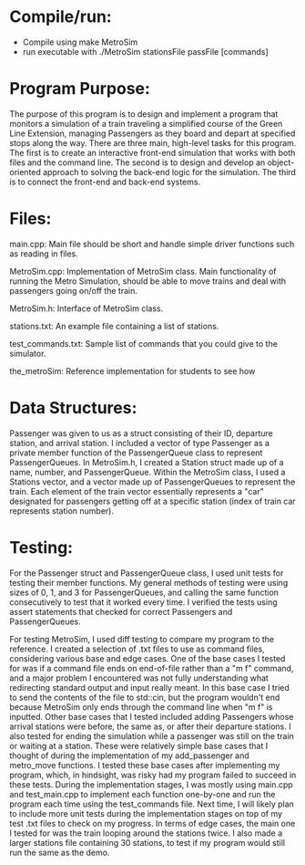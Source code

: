 # Compile/run:
- Compile using
     make MetroSim
- run executable with
     ./MetroSim stationsFile passFile [commands]


# Program Purpose:
The purpose of this program is to design and implement a program that monitors a simulation of a train traveling a simplified course of the Green Line Extension, managing Passengers as they board and depart at specified stops along the way. There are three main, high-level tasks for this program. The first is to create an interactive front-end simulation that works with both files and the command line. The second is to design and develop an object-oriented approach to solving the back-end logic for the simulation. The third is to connect the front-end and back-end systems.

# Files: 
main.cpp: Main file should be short and handle simple driver functions such as reading in files.

MetroSim.cpp: Implementation of MetroSim class. Main functionality of running the Metro Simulation, should be able to move trains and deal with passengers going on/off the train.

MetroSim.h: Interface of MetroSim class.

stations.txt: An example file containing a list of stations.

test_commands.txt: Sample list of commands that you could give to the simulator.

the_metroSim: Reference implementation for students to see how 

# Data Structures:
Passenger was given to us as a struct consisting of their ID, departure station, and arrival station. I included a vector of type Passenger as a private member function of the PassengerQueue class to represent PassengerQueues. In MetroSim.h, I created a Station struct made up of a name, number, and PassengerQueue. Within the MetroSim class, I used a Stations vector, and a vector made up of PassengerQueues to represent the train. Each element of the train vector essentially represents a "car" designated for passengers getting off at a specific station (index of train car represents station number).

# Testing:
For the Passenger struct and PassengerQueue class, I used unit tests for testing their member functions. My general methods of testing were using sizes of 0, 1, and 3 for PassengerQueues, and calling the same function consecutively to test that it worked every time. I verified the tests using assert statements that checked for correct Passengers and PassengerQueues.

For testing MetroSim, I used diff testing to compare my program to the reference. I created a selection of .txt files to use as command files, considering various base and edge cases. One of the base cases I tested for was if a command file ends on end-of-file rather than a "m f" command, and a major problem I encountered was not fully understanding what redirecting standard output and input really meant. In this base case I tried to send the contents of the file to std::cin, but the program wouldn't end because MetroSim only ends through the command line when "m f" is inputted. Other base cases that I tested included adding Passengers whose arrival stations were before, the same as, or after their departure stations. I also tested for ending the simulation while a passenger was still on the train or waiting at a station. These were relatively simple base cases that I thought of during the implementation of my add_passenger and metro_move functions. I tested these base cases after implementing my program, which, in hindsight, was risky had my program failed to succeed in these tests. During the implementation stages, I was mostly using main.cpp and test_main.cpp to implement each function one-by-one and run the program each time using the test_commands file. Next time, I will likely plan to include more unit tests during the implementation stages on top of my test .txt files to check on my progress. In terms of edge cases, the main one I tested for was the train looping around the stations twice. I also made a larger stations file containing 30 stations, to test if my program would still run the same as the demo.
